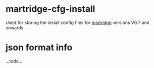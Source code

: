 # martridge-cfg-install
Used for storing the install config files for [martridge](https://github.com/drone1400/martridge) versions V0.7 and onwards.

# json format info
...todo...
